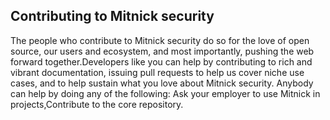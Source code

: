 ## Contributing to Mitnick security

The people who contribute to Mitnick security do so for the love of open source, our users and ecosystem, and most importantly, pushing the web forward together.Developers like you can help by contributing to rich and vibrant documentation, issuing pull requests to help us cover niche use cases, and to help sustain what you love about Mitnick security. Anybody can help by doing any of the following: Ask your employer to use Mitnick in projects,Contribute to the core repository.